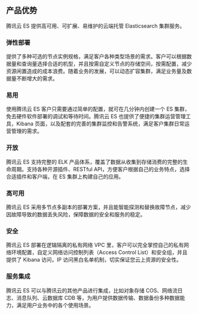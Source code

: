## 产品优势

腾讯云 ES 提供高可用、可扩展、易维护的云端托管 Elasticsearch 集群服务。

### 弹性部署
提供了多种可选的节点实例规格，满足客户各种类型场景的需求。客户可以根据数据量和查询量选择合适的机型，并且按需自定义节点的存储空间，按需配置，减少资源闲置造成的成本浪费。随着业务的发展，可以动态扩容集群，满足业务量及数据量不断增大的需求。

### 易用
使用腾讯云 ES 客户只需要通过简单的配置，就可在几分钟内创建一个 ES 集群，免去硬件软件部署的调试和等待时间。腾讯云 ES 也提供了便捷的集群运营管理工具，Kibana 页面，以及配套的完善的集群监控和告警系统，满足客户集群日常运营管理的需求。

### 开放
腾讯云 ES 支持完整的 ELK 产品体系，覆盖了数据从收集到存储消费的完整的生命周期。支持各种开源插件、RESTful API，方便客户根据自己的业务特点，选择合适插件和客户端，在 ES 集群上构建自己的应用。

### 高可用
腾讯云 ES 采用多节点多副本的部署方案，并且能智能探测和替换故障节点，减少因故障导致的数据丢失风险，保障数据的安全和服务的稳定。

### 安全
腾讯云 ES 部署在逻辑隔离的私有网络 VPC 里，客户可以完全掌控自己的私有网络环境配置，自定义网络访问控制列表（Access Control List）和安全组，并且提供了 Kibana 访问，IP 访问黑白名单机制，切实保证您云上资源的安全性。

### 服务集成
腾讯云 ES 可以与腾讯云的其他产品进行集成，比如对象存储 COS、网络流日志、消息队列、云数据库 CDB 等，为用户提供数据传输、数据备份多种数据能力，满足用户业务中的各个使用场景。